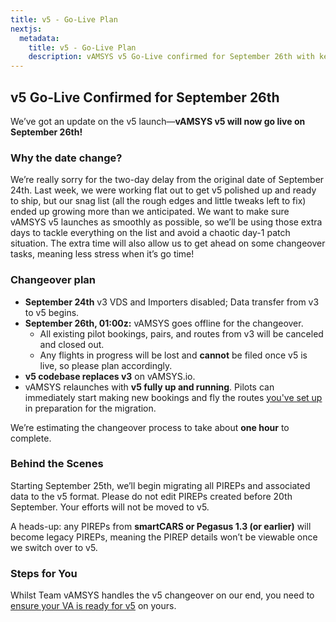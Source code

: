 ```yaml
---
title: v5 - Go-Live Plan
nextjs:
  metadata:
    title: v5 - Go-Live Plan
    description: vAMSYS v5 Go-Live confirmed for September 26th with key changeover details and preparation steps for a smooth transition.
---
```


## v5 Go-Live Confirmed for September 26th
We’ve got an update on the v5 launch—**vAMSYS v5 will now go live on September 26th!**

### Why the date change?
We’re really sorry for the two-day delay from the original date of September 24th. Last week, we were working flat out to get v5 polished up and ready to ship, but our snag list (all the rough edges and little tweaks left to fix) ended up growing more than we anticipated. We want to make sure vAMSYS v5 launches as smoothly as possible, so we’ll be using those extra days to tackle everything on the list and avoid a chaotic day-1 patch situation. The extra time will also allow us to get ahead on some changeover tasks, meaning less stress when it’s go time!

### Changeover plan
- **September 24th** v3 VDS and Importers disabled; Data transfer from v3 to v5 begins.
- **September 26th, 01:00z:** vAMSYS goes offline for the changeover.
    - All existing pilot bookings, pairs, and routes from v3 will be canceled and closed out.
    - Any flights in progress will be lost and **cannot** be filed once v5 is live, so please plan accordingly.
- **v5 codebase replaces v3** on vAMSYS.io.
- vAMSYS relaunches with **v5 fully up and running**. Pilots can immediately start making new bookings and fly the routes [you've set up](/migration/checklist) in preparation for the migration.

We’re estimating the changeover process to take about **one hour** to complete.

### Behind the Scenes
Starting September 25th, we’ll begin migrating all PIREPs and associated data to the v5 format. Please do not edit PIREPs created before 20th September. Your efforts will not be moved to v5.

A heads-up: any PIREPs from **smartCARS or Pegasus 1.3 (or earlier)** will become legacy PIREPs, meaning the PIREP details won’t be viewable once we switch over to v5.

### Steps for You
Whilst Team vAMSYS handles the v5 changeover on our end, you need to [ensure your VA is ready for v5](/migration/checklist) on yours.